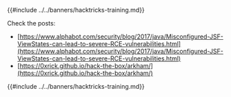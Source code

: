 {{#include ../../banners/hacktricks-training.md}}

Check the posts:

- [https://www.alphabot.com/security/blog/2017/java/Misconfigured-JSF-ViewStates-can-lead-to-severe-RCE-vulnerabilities.html](https://www.alphabot.com/security/blog/2017/java/Misconfigured-JSF-ViewStates-can-lead-to-severe-RCE-vulnerabilities.html)
- [https://0xrick.github.io/hack-the-box/arkham/](https://0xrick.github.io/hack-the-box/arkham/)

{{#include ../../banners/hacktricks-training.md}}

